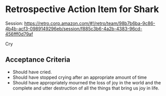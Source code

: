 
# Retrospective Action Item for Shark
Session: https://retro.corp.amazon.com/#!/retro/team/98b7b6ba-9c86-4b4b-acf3-0989149296eb/session/f885c3b6-4a2b-4383-96cd-456fff0d79af

Cry

## Acceptance Criteria
- Should have cried.
- Should have stopped crying after an appropriate amount of time
- Should have appropriately mourned the loss of joy in the world and the complete and utter destruction of all the things that bring us joy in life.
